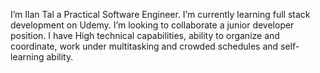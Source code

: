 I’m Ilan Tal a Practical Software Engineer.
I’m currently learning full stack development on Udemy.
I’m looking to collaborate a junior developer position.
I have High technical capabilities, ability to organize and coordinate, work under multitasking and crowded schedules and self-learning ability.
<!---
ilantal321/ilantal321 is a ✨ special ✨ repository because its `README.md` (this file) appears on your GitHub profile.
You can click the Preview link to take a look at your changes.
--->

